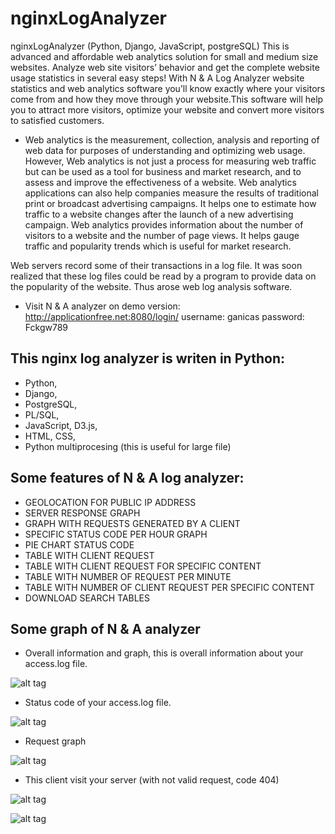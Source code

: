 # nginxLogAnalyzer
nginxLogAnalyzer (Python, Django, JavaScript, postgreSQL)
This is advanced and affordable web analytics solution for small and medium size websites.
Analyze web site visitors’ behavior and get the complete website usage statistics in several easy steps!
With N & A Log Analyzer website statistics and web analytics software you’ll know exactly where your visitors come 
from and how they move through your website.This software will help you to attract more visitors, optimize your 
website and convert more visitors to satisfied customers.

* Web analytics is the measurement, collection, analysis and reporting of web data for purposes of understanding and optimizing
web usage. However, Web analytics is not just a process for measuring web traffic but can be used as a tool for business and market research, and to assess and improve the effectiveness of a website. Web analytics applications can also help companies measure the results of traditional print or broadcast advertising campaigns. It helps one to estimate how traffic to a website changes after the launch of a new advertising campaign. 
Web analytics provides information about the number of visitors to a website and the number of page views. It helps gauge traffic and popularity trends which is useful for market research.

Web servers record some of their transactions in a log file. It was soon realized that these log files could be read by a program to provide data on the popularity of the website. Thus arose web log analysis software.

* Visit N & A analyzer on demo version:
http://applicationfree.net:8080/login/
username: ganicas
password: Fckgw789

## This nginx log analyzer is writen in Python:
* Python,
* Django,
* PostgreSQL,
* PL/SQL,
* JavaScript, D3.js,
* HTML, CSS,
* Python multiprocesing (this is useful for large file)
## Some features of N & A log analyzer:

* GEOLOCATION FOR PUBLIC IP ADDRESS
* SERVER RESPONSE GRAPH
* GRAPH WITH REQUESTS GENERATED BY A CLIENT
* SPECIFIC STATUS CODE PER HOUR GRAPH
* PIE CHART STATUS CODE
* TABLE WITH CLIENT REQUEST
* TABLE WITH CLIENT REQUEST FOR SPECIFIC CONTENT
* TABLE WITH NUMBER OF REQUEST PER MINUTE
* TABLE WITH NUMBER OF CLIENT REQUEST PER SPECIFIC CONTENT
* DOWNLOAD SEARCH TABLES
## Some graph of N & A analyzer
* Overall information and graph, this is overall information about your access.log file.

![alt tag](https://cloud.githubusercontent.com/assets/9252629/24222516/b30df8a6-0f52-11e7-9fb4-923fd39843bf.png)

* Status code of your access.log file.

![alt tag](https://cloud.githubusercontent.com/assets/9252629/24222520/b5f4b4b0-0f52-11e7-9692-9f8c5288c1e9.png)
* Request graph 

![alt tag](https://cloud.githubusercontent.com/assets/9252629/24222523/b834fa32-0f52-11e7-8d17-7892b7433f9b.png)
* This client visit your server (with not valid request, code 404)

![alt tag](https://cloud.githubusercontent.com/assets/9252629/24222512/b01e04f6-0f52-11e7-9aad-af63a7b69512.png)

![alt tag](https://cloud.githubusercontent.com/assets/9252629/24293936/7b465be6-1094-11e7-8601-0c56f1cb8650.png)
